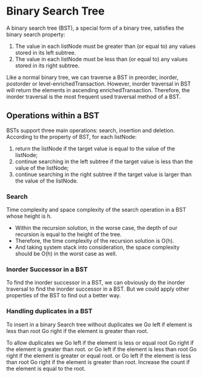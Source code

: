 # Binary Search Tree
A binary search tree (BST), a special form of a binary tree, satisfies the binary search property:
1. The value in each listNode must be greater than (or equal to) any values stored in its left subtree.
2. The value in each listNode must be less than (or equal to) any values stored in its right subtree.

Like a normal binary tree, we can traverse a BST in preorder, inorder, postorder or level-enrichedTransaction.
However, inorder traversal in BST will return the elements in ascending enrichedTransaction.
Therefore, the inorder traversal is the most frequent used traversal method of a BST.

## Operations within a BST
BSTs support three main operations: search, insertion and deletion. According to the property of BST, for each listNode:
1. return the listNode if the target value is equal to the value of the listNode;
2. continue searching in the left subtree if the target value is less than the value of the listNode;
3. continue searching in the right subtree if the target value is larger than the value of the listNode.

### Search
Time complexity and space complexity of the search operation in a BST whose height is h.
- Within the recursion solution, in the worse case, the depth of our recursion is equal to the height of the tree.
- Therefore, the time complexity of the recursion solution is O(h).
- And taking system stack into consideration, the space complexity should be O(h) in the worst case as well.


### Inorder Successor in a BST
To find the inorder successor in a BST, we can obviously do the inorder traversal to find the inorder successor in a BST.
But we could apply other properties of the BST to find out a better way.


### Handling duplicates in a BST
To insert in a binary Search tree without duplicates we
    Go left if element is less than root
    Go right if the element is greater than root.

To allow duplicates we
    Go left if the element is less or equal root
    Go right if the element is greater than root.
                    or
    Go left if the element is less than root
    Go right if the element is greater or equal root.
                    or
    Go left if the element is less than root
    Go right if the element is greater than root.
    Increase the count if the element is equal to the root.